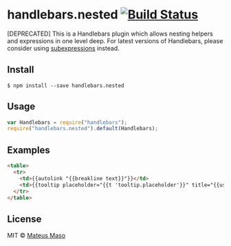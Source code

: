 handlebars.nested [![Build Status](https://travis-ci.org/mateusmaso/handlebars.nested.svg?branch=master)](https://travis-ci.org/mateusmaso/handlebars.nested)
=================

[DEPRECATED] This is a Handlebars plugin which allows nesting helpers and expressions in one level deep. For latest versions of Handlebars, please consider using [subexpressions](http://handlebarsjs.com/expressions.html) instead.

## Install

```
$ npm install --save handlebars.nested
```

## Usage

```javascript
var Handlebars = require("handlebars");
require("handlebars.nested").default(Handlebars);
```

## Examples

```html
<table>
  <tr>
    <td>{{autolink "{{breakline text}}"}}</td>
    <td>{{tooltip placeholder="{{t 'tooltip.placeholder'}}" title="{{user.name}} is following"}}</td>
  </tr>
</table>
```

## License

MIT © [Mateus Maso](http://www.mateusmaso.com)
